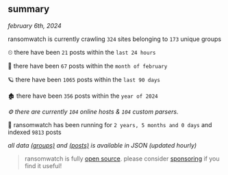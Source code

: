 
## summary
_february 6th, 2024_

ransomwatch is currently crawling `324` sites belonging to `173` unique groups

⏲ there have been `21` posts within the `last 24 hours`

🦈 there have been `67` posts within the `month of february`

🪐 there have been `1065` posts within the `last 90 days`

🏚 there have been `356` posts within the `year of 2024`

_⚙️ there are currently `104` online hosts & `104` custom parsers._

🦕 ransomwatch has been running for `2 years, 5 months and 0 days` and indexed `9813` posts

_all data  [(groups)](http://ransomwhat.telemetry.ltd/groups) and [(posts)](http://ransomwhat.telemetry.ltd/posts) is available in JSON (updated hourly)_

> ransomwatch is fully [open source](https://github.com/joshhighet/ransomwatch#ransomwatch--). please consider [sponsoring](https://github.com/sponsors/joshhighet) if you find it useful!
